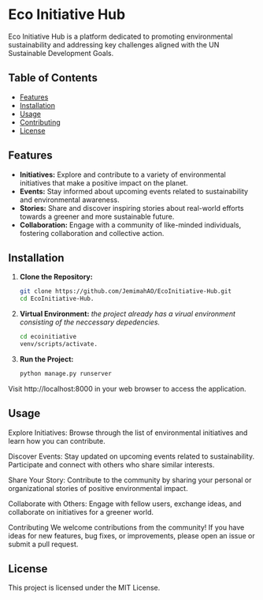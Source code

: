 # Eco Initiative Hub

Eco Initiative Hub is a platform dedicated to promoting environmental sustainability and addressing key challenges aligned with the UN Sustainable Development Goals.

## Table of Contents

- [Features](#features)
- [Installation](#installation)
- [Usage](#usage)
- [Contributing](#contributing)
- [License](#license)

## Features

- **Initiatives:** Explore and contribute to a variety of environmental initiatives that make a positive impact on the planet.
- **Events:** Stay informed about upcoming events related to sustainability and environmental awareness.
- **Stories:** Share and discover inspiring stories about real-world efforts towards a greener and more sustainable future.
- **Collaboration:** Engage with a community of like-minded individuals, fostering collaboration and collective action.

## Installation

1. **Clone the Repository:**
   ```bash
   git clone https://github.com/JemimahAO/EcoInitiative-Hub.git
   cd EcoInitiative-Hub.
   
2. **Virtual Environment:**
   *the project already has a virual environment consisting of the neccessary depedencies.*
   ```bash
   cd ecoinitiative
   venv/scripts/activate.

3. **Run the Project:**
   ```bash
   python manage.py runserver
Visit http://localhost:8000 in your web browser to access the application.

## Usage
Explore Initiatives:
Browse through the list of environmental initiatives and learn how you can contribute.

Discover Events:
Stay updated on upcoming events related to sustainability. Participate and connect with others who share similar interests.

Share Your Story:
Contribute to the community by sharing your personal or organizational stories of positive environmental impact.

Collaborate with Others:
Engage with fellow users, exchange ideas, and collaborate on initiatives for a greener world.

Contributing
We welcome contributions from the community! If you have ideas for new features, bug fixes, or improvements, please open an issue or submit a pull request.

## License
This project is licensed under the MIT License.

